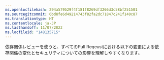 ```yaml
---
ms.openlocfilehash: 294a579529f4f181f8269df3266d3c58bf251501
ms.sourcegitcommit: 6bd8fe6d49214743f82fa2dc71847c241f140c87
ms.translationtype: HT
ms.contentlocale: ja-JP
ms.lasthandoff: 11/07/2022
ms.locfileid: "148135715"
---
```

依存関係レビューを使うと、すべてのPull Reqeustにおける以下の変更による依存関係の変化とセキュリティについての影響を理解しやすくなります。